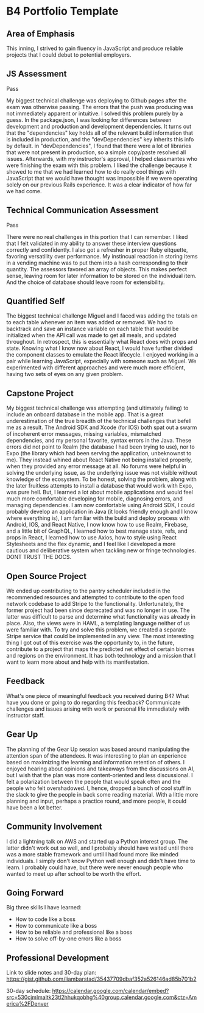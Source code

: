 # B4 Portfolio Template

## Area of Emphasis

This inning, I strived to gain fluency in JavaScript and produce reliable projects that I could debut to potential employers.

## JS Assessment

Pass

My biggest technical challenge was deploying to Github pages after the exam was otherwise passing. The errors that the push was producing was not immediately apparent or intuitive. I solved this problem purely by a guess. In the package.json, I was looking for differences between development and production and development dependencies. It turns out that the "dependencies" key holds all of the relevant build information that is included in production, and the "devDependencies" key inherits this info by default. in "devDependencies", I found that there were a lot of libraries that were not present in production, so a simple copy/paste resolved all issues. Afterwards, with my instructor's approval, I helped classmantes who were finishing the exam with this problem. I liked the challenge because it showed to me that we had learned how to do really cool things with JavaScript that we would have thought was impossible if we were operating solely on our previous Rails experience. It was a clear indicator of how far we had come. 

## Technical Communication Assessment

Pass

There were no real challenges in this portion that I can remember. I liked that I felt validated in my ability to answer these interview questions correctly and confidently. I also got a refresher in proper Ruby eitquette, favoring versatility over performance. My instincual reaction in storing items in a vending machine was to put them into a hash corresponding to their quantity. The assessors favored an array of objects. This makes perfect sense, leaving room for later information to be stored on the individual item. And the choice of database should leave room for extensibility. 

## Quantified Self

The biggest technical challenge Miguel and I faced was adding the totals on to each table whenever an item was added or removed. We had to backtrack and save an instance variable on each table that would be initialized when the API call was made to get all meals, and updated throughout. In retrospect, this is essentially what React does with props and state. Knowing what I know now about React, I would have further divided the component classes to emulate the React lifecycle. I enjoyed working in a pair while learning JavaScript, expecially with someone such as Miguel. We experimented with different approaches and were much more efficient, having two sets of eyes on any given problem. 

## Capstone Project

My biggest technical challenge was attempting (and ultimately failing) to include an onboard database in the mobile app. That is a great underestimation of the true breadth of the technical challenges that befell me as a result. The Android SDK and Xcode (for IOS) both spat out a swarm of incoherent error messages, missing variables, mismatched dependencies, and my personal favorite, syntax errors in the Java. These errors did not point to Realm (the database I had been trying to use), nor to Expo (the library which had been serving the application, unbeknownst to me). They instead whined about React Native not being installed properly, when they provided any error message at all. No forums were helpful in solving the underlying issue, as the underlying issue was not visible without knowledge of the ecosystem. To be honest, solving the problem, along with the later fruitless attempts to install a database that would work with Expo, was pure hell. But, I learned a lot about mobile applications and would feel much more comfortable developing for mobile, diagnosing errors, and managing dependencies. I am now comfortable using Android SDK, I could probably develop an application in Java (it looks friendly enough and I know where everything is), I am familiar with the build and deploy process with Android, IOS, and React Native, I now know how to use Realm, Firebase, and a little bit of GraphQL, I learned how to best manage state, refs, and props in React, I learned how to use Axios, how to style using React Stylesheets and the flex dynamic, and I feel like I developed a more cautious and deliberative system when tackling new or fringe technologies. DONT TRUST THE DOCS. 

## Open Source Project

We ended up contributing to the pantry scheduler included in the recommended resources and attempted to contribute to the open food network codebase to add Stripe to the functionality. Unfortunately, the former project had been since deprecated and was no longer in use. The latter was difficult to parse and determine what functionality was already in place. Also, the views were in HAML, a templating language neither of us were familiar with. To try and solve this problem, we created a separate Stripe service that could be implemented in any view. The most interesting thing I got out of this exercise was the opportunity to, in the future, contribute to a project that maps the predicted net effect of certain biomes and regions on the environment. It has both technology and a mission that I want to learn more about and help with its manifestation.

## Feedback


What's one piece of meaningful feedback you received during B4? What have you done or going to do regarding this feedback?
Communicate challenges and issues arising with work or personal life immediately with instructor staff.

## Gear Up

The planning of the Gear Up session was based around manipulating the attention span of the attendees. It was interesting to plan an experience based on maximizing the learning and information retention of others. I enjoyed hearing about opinions and takeaways from the discussions on AI, but I wish that the plan was more content-oriented and less discussional. I felt a polarization between the people that would speak often and the people who felt overshadowed. I, hence, dropped a bunch of cool stuff in the slack to give the people in back some reading material. With a little more planning and input, perhaps a practice round, and more people, it could have been a lot better.

## Community Involvement

I did a lightning talk on AWS and started up a Python interest group. The latter didn't work out so well, and I probably should have waited until there was a more stable framework and until I had found more like minded individuals. I simply don't know Python well enough and didn't have time to learn. I probably could have, but there were never enough people who wanted to meet up after school to be worth the effort.

## Going Forward

Big three skills I have learned:
- How to code like a boss
- How to communicate like a boss
- How to be reliable and professional like a boss
- How to solve off-by-one errors like a boss

## Professional Development

Link to slide notes and 30-day plan:
https://gist.github.com/liambarstad/35437709dbaf352a526146ad85b701b2

30-day schedule:
https://calendar.google.com/calendar/embed?src=530cjmlmaltk23tl2hhukqobhg%40group.calendar.google.com&ctz=America%2FDenver
